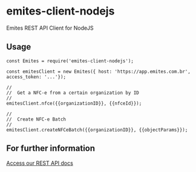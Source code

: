 # emites-client-nodejs
Emites REST API Client for NodeJS

## Usage
```
const Emites = require('emites-client-nodejs');

const emitesClient = new Emites({ host: 'https://app.emites.com.br', access_token: '...'});

//
//  Get a NFC-e from a certain organization by ID
//
emitesClient.nfce({{organizationID}}, {{nfceId}});

//
//  Create NFC-e Batch
//
emitesClient.createNFCeBatch({{organizationID}}, {{objectParams}});
```
## For further information

[Access our REST API docs](https://myfreecomm.github.io/emites-api-docs)

